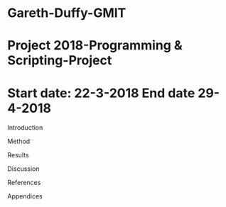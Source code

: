 # Gareth-Duffy-GMIT
# Project 2018-Programming & Scripting-Project
# Start date: 22-3-2018 End date 29-4-2018

Introduction

Method

Results

Discussion

References 

Appendices
